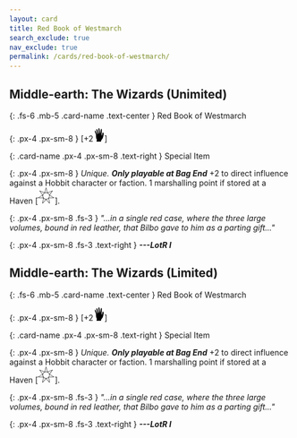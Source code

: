 ```yaml
---
layout: card
title: Red Book of Westmarch
search_exclude: true
nav_exclude: true
permalink: /cards/red-book-of-westmarch/
---
```


## Middle-earth: The Wizards (Unimited)

{: .fs-6 .mb-5 .card-name .text-center }
Red Book of Westmarch

{: .px-4 .px-sm-8 }
\[+2![](/assets/images/di.svg)]
 
{: .card-name .px-4 .px-sm-8 .text-right }
Special Item

{: .px-4 .px-sm-8 }
_Unique._ ***Only playable at Bag End*** +2 to direct influence against a Hobbit character or faction. 1 marshalling point if stored at a Haven \[![](/assets/images/free-haven.svg)].
 
{: .px-4 .px-sm-8 .fs-3 }
_"...in a single red case, where the three large volumes, bound in red leather, that Bilbo gave to him as a parting gift..."_

{: .px-4 .px-sm-8 .fs-3 .text-right }
_**---LotR I**_

## Middle-earth: The Wizards (Limited)

{: .fs-6 .mb-5 .card-name .text-center }
Red Book of Westmarch

{: .px-4 .px-sm-8 }
\[+2![](/assets/images/di.svg)]
 
{: .card-name .px-4 .px-sm-8 .text-right }
Special Item

{: .px-4 .px-sm-8 }
_Unique._ ***Only playable at Bag End*** +2 to direct influence against a Hobbit character or faction. 1 marshalling point if stored at a Haven \[![](/assets/images/free-haven.svg)].
 
{: .px-4 .px-sm-8 .fs-3 }
_"...in a single red case, where the three large volumes, bound in red leather, that Bilbo gave to him as a parting gift..."_

{: .px-4 .px-sm-8 .fs-3 .text-right }
_**---LotR I**_
